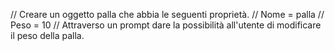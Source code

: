 // Creare un oggetto palla che abbia le seguenti proprietà.
// Nome = palla
// Peso = 10
// Attraverso un prompt dare la possibilità all'utente di modificare il peso della palla.